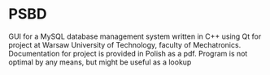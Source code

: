 # PSBD
GUI for a MySQL database management system written in C++ using Qt for project at Warsaw University of Technology, faculty of Mechatronics.
Documentation for project is provided in Polish as a pdf. 
Program is not optimal by any means, but might be useful as a lookup

